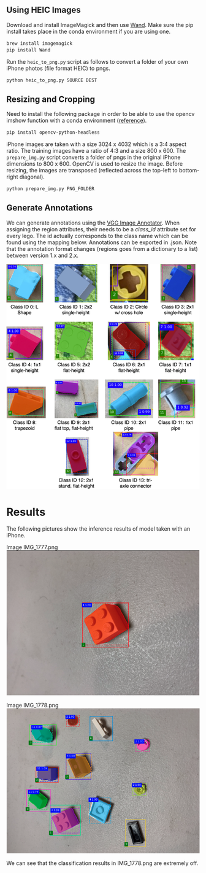 ## Using HEIC Images

Download and install ImageMagick and then use [Wand](https://docs.wand-py.org/en/0.6.4/). Make sure the pip install takes place in the conda environment if you are using one. 

``` zsh
brew install imagemagick
pip install Wand
```

Run the `heic_to_png.py` script as follows to convert a folder of your own iPhone photos (file format HEIC) to pngs.

``` zsh
python heic_to_png.py SOURCE DEST
```

## Resizing and Cropping

Need to install the following package in order to be able to use the opencv imshow function with a conda environment ([reference](https://stackoverflow.com/questions/64838511/opencv-imshow-crashes-python-launcher-on-macos-11-0-1-big-sur)).

``` zsh
pip install opencv-python-headless
```

iPhone images are taken with a size 3024 x 4032 which is a 3:4 aspect ratio. The training images have a ratio of 4:3 and a size 800 x 600. The `prepare_img.py` script converts a folder of pngs in the original iPhone dimensions to 800 x 600. OpenCV is used to resize the image. Before resizing, the images are transposed (reflected across the top-left to bottom-right diagonal).

``` zsh
python prepare_img.py PNG_FOLDER
```

## Generate Annotations

We can generate annotations using the [VGG Image Annotator](https://www.robots.ox.ac.uk/~vgg/software/via/). When assigning the region attributes, their needs to be a *class_id* attribute set for every lego. The id actually corresponds to the class name which can be found using the mapping below. Annotations can be exported in .json. Note that the annotation format changes (regions goes from a dictionary to a list) between version 1.x and 2.x.

![Class ID to lego object map](images/classes/class_diagram.png)

# Results

The following pictures show the inference results of model taken with an iPhone.

Image IMG_1777.png
![](images/inference_1777.png)

Image IMG_1778.png
![](images/inference_1778.png)

We can see that the classification results in IMG_1778.png are extremely off.